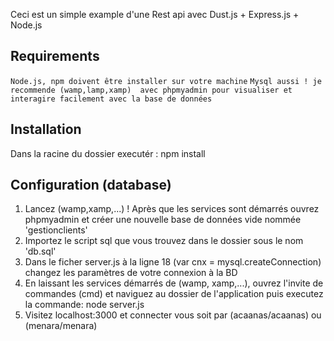 Ceci est un simple example d'une Rest api avec Dust.js + Express.js + Node.js

## Requirements

`Node.js, npm doivent être installer sur votre machine`
`Mysql aussi ! je recommende (wamp,lamp,xamp)  avec phpmyadmin pour visualiser et interagire facilement avec la base de données`


## Installation

Dans la racine du dossier executér :
    npm install

## Configuration (database)
1. Lancez (wamp,xamp,...) ! Après que les services sont démarrés ouvrez phpmyadmin et créer une nouvelle base de données vide nommée 'gestionclients'
2. Importez le script sql que vous trouvez dans le dossier sous le nom 'db.sql'
3. Dans le ficher server.js à la ligne 18 (var cnx = mysql.createConnection) changez les paramètres de votre connexion à la BD
4. En laissant les services démarrés de (wamp, xamp,...), ouvrez l'invite de commandes (cmd) et naviguez au dossier de l'application puis executez la commande: node server.js
5. Visitez localhost:3000 et connecter vous soit par (acaanas/acaanas) ou (menara/menara)

	

